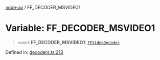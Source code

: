 [node-av](../globals.md) / FF\_DECODER\_MSVIDEO1

# Variable: FF\_DECODER\_MSVIDEO1

> `const` **FF\_DECODER\_MSVIDEO1**: [`FFVideoDecoder`](../type-aliases/FFVideoDecoder.md)

Defined in: [decoders.ts:213](https://github.com/seydx/av/blob/f8631fc881b394300b1479f511d55cf1c370a87f/src/constants/decoders.ts#L213)
